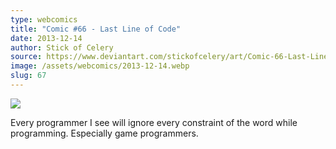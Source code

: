 ```yaml
---
type: webcomics
title: "Comic #66 - Last Line of Code"
date: 2013-12-14
author: Stick of Celery
source: https://www.deviantart.com/stickofcelery/art/Comic-66-Last-Line-of-Code-419699060
image: /assets/webcomics/2013-12-14.webp
slug: 67
---
```


![](/assets/webcomics/2013-12-14.webp)

Every programmer I see will ignore every constraint of the word while programming. Especially game programmers.
